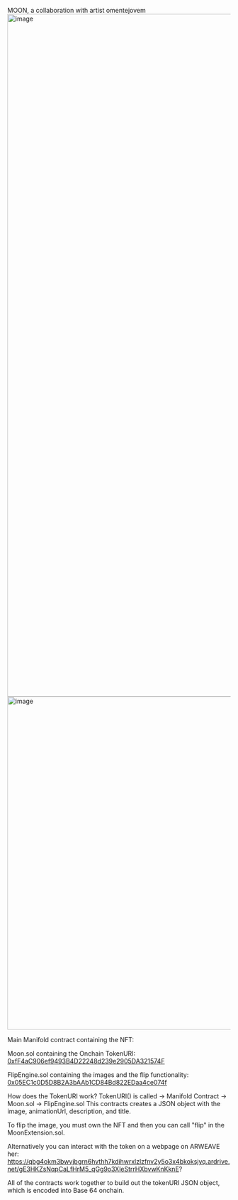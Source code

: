 MOON, a collaboration with artist omentejovem
<img width="2048" height="1536" alt="image" src="https://github.com/user-attachments/assets/a499366f-bae8-4a77-aba9-cc30f9bb774a" />
<img width="1000" height="750" alt="image" src="https://github.com/user-attachments/assets/fceb540f-262a-4001-9e07-0f6828963c10" />


Main Manifold contract containing the NFT:


Moon.sol containing the Onchain TokenURI:
[0xfF4aC906ef9493B4D22248d239e2905DA321574F](https://etherscan.io/address/0xfF4aC906ef9493B4D22248d239e2905DA321574F)

FlipEngine.sol containing the images and the flip functionality:
[0x05EC1c0D5D8B2A3bAAb1CD84Bd822EDaa4ce074f](https://etherscan.io/address/0x05EC1c0D5D8B2A3bAAb1CD84Bd822EDaa4ce074f)


How does the TokenURI work?
TokenURI() is called -> Manifold Contract -> Moon.sol -> FlipEngine.sol 
This contracts creates a JSON object with the image, animationUrl, description, and title.

To flip the image, you must own the NFT and then you can call "flip" in the MoonExtension.sol.

Alternatively you can interact with the token on a webpage on ARWEAVE her:
https://qbg4okm3bwvjbgrn6hvthh7kdihwrxlzlzfnv2y5o3x4bkoksjyq.ardrive.net/gE3HKZsNqpCaLfHrM5_qGg9o3XleStrrHXbvwKnKknE?

All of the contracts work together to build out the tokenURI JSON object, which is encoded into Base 64 onchain.

